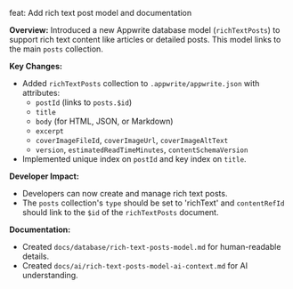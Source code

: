 feat: Add rich text post model and documentation

**Overview:**
Introduced a new Appwrite database model (`richTextPosts`) to support rich text content like articles or detailed posts. This model links to the main `posts` collection.

**Key Changes:**

- Added `richTextPosts` collection to `.appwrite/appwrite.json` with attributes:
    - `postId` (links to `posts.$id`)
    - `title`
    - `body` (for HTML, JSON, or Markdown)
    - `excerpt`
    - `coverImageFileId`, `coverImageUrl`, `coverImageAltText`
    - `version`, `estimatedReadTimeMinutes`, `contentSchemaVersion`
- Implemented unique index on `postId` and key index on `title`.

**Developer Impact:**

- Developers can now create and manage rich text posts.
- The `posts` collection's `type` should be set to 'richText' and `contentRefId` should link to the `$id` of the `richTextPosts` document.

**Documentation:**

- Created `docs/database/rich-text-posts-model.md` for human-readable details.
- Created `docs/ai/rich-text-posts-model-ai-context.md` for AI understanding.
